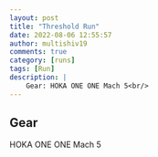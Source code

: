 ```yaml
---
layout: post
title: "Threshold Run"
date: 2022-08-06 12:55:57
author: multishiv19
comments: true
category: [runs]
tags: [Run]
description: |
    Gear: HOKA ONE ONE Mach 5<br/>
---
```


## Gear
HOKA ONE ONE Mach 5



<div width='100%' class='strava-embed-placeholder' data-embed-type='activity' data-embed-id='7589582934'></div>
<script src='https://strava-embeds.com/embed.js'></script>
